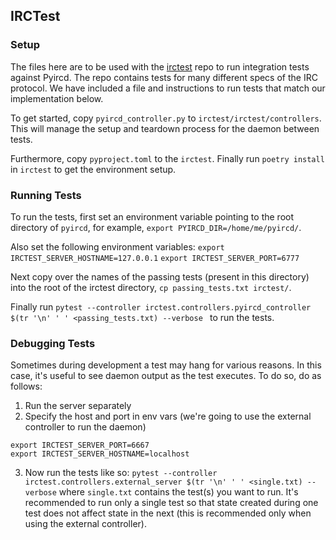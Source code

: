 ## IRCTest

### Setup

The files here are to be used with the [irctest](https://github.com/progval/irctest) repo to run integration tests against Pyircd. The repo contains tests for many different specs of the IRC protocol. We have included a file and instructions to run tests that match our implementation below.

To get started, copy `pyircd_controller.py` to `irctest/irctest/controllers`. This will manage the setup and teardown process for the daemon between tests.

Furthermore, copy `pyproject.toml` to the `irctest`. Finally run `poetry install` in `irctest` to get the environment setup.

### Running Tests

To run the tests, first set an environment variable pointing to the root directory of `pyircd`, for example, `export PYIRCD_DIR=/home/me/pyircd/`.

Also set the following environment variables:
`export IRCTEST_SERVER_HOSTNAME=127.0.0.1`
`export IRCTEST_SERVER_PORT=6777`

Next copy over the names of the passing tests (present in this directory) into the root of the irctest directory, `cp passing_tests.txt irctest/`.

Finally run `pytest --controller irctest.controllers.pyircd_controller $(tr '\n' ' ' <passing_tests.txt) --verbose
` to run the tests.

### Debugging Tests

Sometimes during development a test may hang for various reasons. In this case, it's useful to see daemon output as the test executes. To do so, do as follows:
1. Run the server separately
2. Specify the host and port in env vars (we're going to use the external controller to run the daemon)
```
export IRCTEST_SERVER_PORT=6667
export IRCTEST_SERVER_HOSTNAME=localhost
```
3. Now run the tests like so:
`pytest --controller irctest.controllers.external_server $(tr '\n' ' ' <single.txt) --verbose` where `single.txt` contains the test(s) you want to run. It's recommended to run only a single test so that state created during one test does not affect state in the next (this is recommended only when using the external controller).
